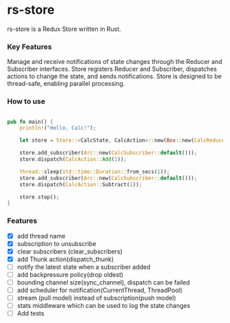 # rs-store

rs-store is a Redux Store written in Rust.

### Key Features

Manage and receive notifications of state changes through the Reducer and Subscriber interfaces.
Store registers Reducer and Subscriber, dispatches actions to change the state, and sends notifications.
Store is designed to be thread-safe, enabling parallel processing.

### How to use

```rust

pub fn main() {
    println!("Hello, Calc!");

    let store = Store::<CalcState, CalcAction>::new(Box::new(CalcReducer::default()));

    store.add_subscriber(Arc::new(CalcSubscriber::default()));
    store.dispatch(CalcAction::Add(1));

    thread::sleep(std::time::Duration::from_secs(1));
    store.add_subscriber(Arc::new(CalcSubscriber::default()));
    store.dispatch(CalcAction::Subtract(1));

    store.stop();
}

```

### Features

- [X] add thread name
- [X] subscription to unsubscribe
- [X] clear subscribers (clear_subscribers)
- [X] add Thunk action(dispatch_thunk)
- [ ] notify the latest state when a subscriber added
- [ ] add backpressure policy(drop oldest)
- [ ] bounding channel size(sync_channel), dispatch can be failed
- [ ] add scheduler for notification(CurrentThread, ThreadPool)
- [ ] stream  (pull model) instead of subscription(push model)
- [ ] stats middleware which can be used to log the state changes
- [ ] Add tests